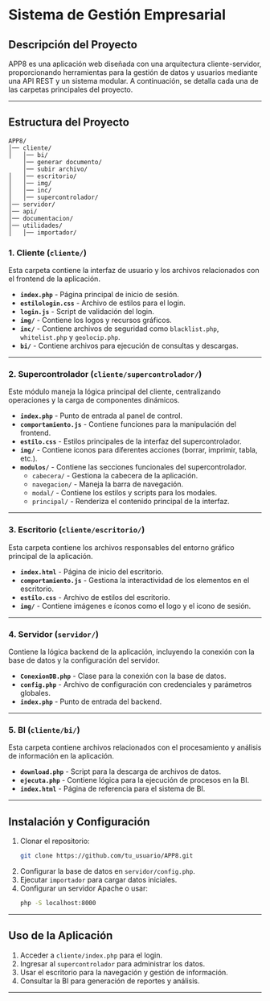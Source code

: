 # Sistema de Gestión Empresarial

## Descripción del Proyecto

APP8 es una aplicación web diseñada con una arquitectura cliente-servidor, proporcionando herramientas para la gestión de datos y usuarios mediante una API REST y un sistema modular. A continuación, se detalla cada una de las carpetas principales del proyecto.

---

## Estructura del Proyecto

```plaintext
APP8/
│── cliente/
│   │── bi/
    │── generar documento/
    │── subir archivo/
│   │── escritorio/
│   │── img/
│   │── inc/
│   │── supercontrolador/
│── servidor/
│── api/
│── documentacion/
│── utilidades/
│   │── importador/
```

### 1. Cliente (`cliente/`)
Esta carpeta contiene la interfaz de usuario y los archivos relacionados con el frontend de la aplicación.

- **`index.php`** - Página principal de inicio de sesión.
- **`estilologin.css`** - Archivo de estilos para el login.
- **`login.js`** - Script de validación del login.
- **`img/`** - Contiene los logos y recursos gráficos.
- **`inc/`** - Contiene archivos de seguridad como `blacklist.php`, `whitelist.php` y `geolocip.php`.
- **`bi/`** - Contiene archivos para ejecución de consultas y descargas.

---

### 2. Supercontrolador (`cliente/supercontrolador/`)
Este módulo maneja la lógica principal del cliente, centralizando operaciones y la carga de componentes dinámicos.

- **`index.php`** - Punto de entrada al panel de control.
- **`comportamiento.js`** - Contiene funciones para la manipulación del frontend.
- **`estilo.css`** - Estilos principales de la interfaz del supercontrolador.
- **`img/`** - Contiene iconos para diferentes acciones (borrar, imprimir, tabla, etc.).
- **`modulos/`** - Contiene las secciones funcionales del supercontrolador.
  - `cabecera/` - Gestiona la cabecera de la aplicación.
  - `navegacion/` - Maneja la barra de navegación.
  - `modal/` - Contiene los estilos y scripts para los modales.
  - `principal/` - Renderiza el contenido principal de la interfaz.

---

### 3. Escritorio (`cliente/escritorio/`)
Esta carpeta contiene los archivos responsables del entorno gráfico principal de la aplicación.

- **`index.html`** - Página de inicio del escritorio.
- **`comportamiento.js`** - Gestiona la interactividad de los elementos en el escritorio.
- **`estilo.css`** - Archivo de estilos del escritorio.
- **`img/`** - Contiene imágenes e íconos como el logo y el icono de sesión.

---

### 4. Servidor (`servidor/`)
Contiene la lógica backend de la aplicación, incluyendo la conexión con la base de datos y la configuración del servidor.

- **`ConexionDB.php`** - Clase para la conexión con la base de datos.
- **`config.php`** - Archivo de configuración con credenciales y parámetros globales.
- **`index.php`** - Punto de entrada del backend.

---

### 5. BI (`cliente/bi/`)
Esta carpeta contiene archivos relacionados con el procesamiento y análisis de información en la aplicación.

- **`download.php`** - Script para la descarga de archivos de datos.
- **`ejecuta.php`** - Contiene lógica para la ejecución de procesos en la BI.
- **`index.html`** - Página de referencia para el sistema de BI.

---

## Instalación y Configuración

1. Clonar el repositorio:
   ```bash
   git clone https://github.com/tu_usuario/APP8.git
   ```
2. Configurar la base de datos en `servidor/config.php`.
3. Ejecutar `importador` para cargar datos iniciales.
4. Configurar un servidor Apache o usar:
   ```bash
   php -S localhost:8000
   ```

---

## Uso de la Aplicación

1. Acceder a `cliente/index.php` para el login.
2. Ingresar al `supercontrolador` para administrar los datos.
3. Usar el escritorio para la navegación y gestión de información.
4. Consultar la BI para generación de reportes y análisis.

---



